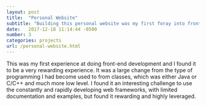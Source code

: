 ```yaml
---
layout: post
title:  "Personal Website"
subtitle: "Building this personal website was my first foray into front-end development and a rewarding experience."
date:   2017-12-18 11:14:44 -0500
number: 3
categories: projects
url: /personal-website.html
---
```


This was my first experience at doing front-end development and I found it to be a very rewarding experience. It was a large change from the type of programming I had become used to from classes, which was either Java or C/C++ and much more low level. I found it an interesting challenge to use the constantly and rapidly developing web frameworks, with limited documentation and examples, but found it rewarding and highly leveraged.